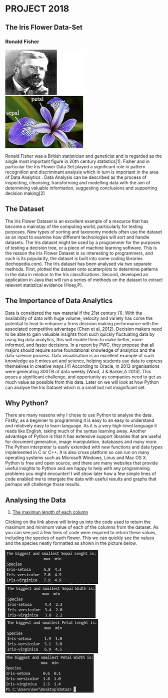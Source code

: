   # **PROJECT 2018**
   ## **The Iris Flower Data-Set**
   
   ### Ronald Fisher 
   
   ![A picture of Fisher](Fisher2.jpg)  ![](Flower2.jpg)
   
Ronald Fisher was a British statistician and geneticist and is regarded as the single most important figure in 20th century statistics[1]. Fisher and in particular the Iris Flower Data Set played a significant role in pattern recognition and discriminant analysis which in turn is important in the area of Data Analytics . Data Analysis can be described as the process of inspecting, cleansing, transforming and modelling data with the aim of determining valuable information, suggesting conclusions and supporting decision making[2]

## The Dataset

The Iris Flower Dataset is an excellent example of a resource that has become a mainstay of the computing world, particularly for testing purposes. New types of sorting and taxonomy models often use the dataset as an input to examine how different technologies will sort and handle datasets. The Iris dataset might be used by a programmer for the purposes of testing a decision tree, or a piece of machine learning software. This is the reason the Iris Flower Dataset is so interesting to programmers, and such is its popularity, the dataset is built into some coding libraries (techopedia.com). The Iris dataset has been analysed via two separate methods. First, plotted the dataset onto scatterplots to determine patterns in the data in relation to the Iris classifications. Second, developed an application in Java that will run a series of methods on the dataset to extract relevant statistical evidence (Hoey,P).

## The Importance of Data Analytics 

Data is considered the raw material if the 21st century (1). With the availability of data with huge volume, velocity and variety has come the potential to lead to enhance a firms decision making performance with the associated competitive advantage (Chen et al, 2012). Decision makers need to be able to gain valuable insights from such quickly fluctuating data by using big data analytics, this will enable them to make better, more informed, and faster decisions. In a report by PWC, they propose that all majors should require some foundational knowledge of analytics and the data science process. Data visualisation is an excellent example of such knowledge as it mixes art and science, helping students use data to express themselves in creative ways.[4] According to Oracle, in 2013 organisations were generating 300TB of data weekly (Ward, J & Barker,A 2013). This poses a significant challenge, and oppertunity as companies need to get as much value as possible from this data. Later on we will look at how Python can analyse the Iris Dataset which is a small but not insignifcant set.

## Why Python?

There are many reasons why I chose to use Python to analyse the data. Firstly, as a beginner to programming it is easy to an easy to understand and relatively easy to learn language. As it is a very high-level language it reads like English, taking much of the syntax learning away. Another advantage of Python is that it has extensive support libraries that are useful for document generation, image manipulation, databases and many more. The Python interpreter is easily extended with new functions and data types implemented in C or C++. It is also cross platform so can run on many operating systems such as Microsoft Windows, Linus and Mac OS X. Python is free and open source, and there are many websites that provide useful insights to Python and are happy to help with any programming problems you might encounter! I will show later how a few simple lines of code enabled me to intergate the data with useful results and graphs that perhaps will challenge those results.


## Analysing the Data

1. [The maximun length of each column](https://github.com/Gerrydh/Project-2018/blob/master/Python%20Scripts/Max%20and%20Min%20by%20species.py)

Clicking on the link above will bring us into the code used to return the maximum and minimum value of each of the columns from the dataset. As you can see just a few lines of code were required to return these values, including the species of each flower. This we can quickly see the values and the species neatly formatted as shown in the picture below.

![](SepLen.JPG) ![](Sepwid.JPG)  ![](PetLen.JPG) ![](PetWid.JPG)

